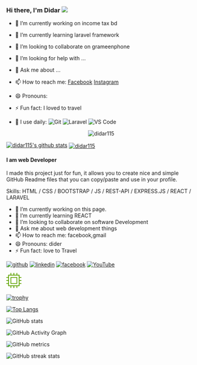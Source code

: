 ### Hi there, I'm Didar  <img src="https://media.giphy.com/media/hvRJCLFzcasrR4ia7z/giphy.gif" width="40px">


- 🔭 I’m currently working on income tax bd
- 🌱 I’m currently learning laravel framework
- 👯 I’m looking to collaborate on grameenphone
- 🤔 I’m looking for help with ...
- 💬 Ask me about ...
- 📫 How to reach me: <a href="facebook.com/didaralam115">Facebook</a> <a href="https://www.instagram.com/didar.alam07/">Instagram</a>
- 😄 Pronouns:
- ⚡ Fun fact: I loved to travel

- 🚀 I use daily:
![Git](https://img.shields.io/badge/-Git-black?style=plastic&logo=git)
![Laravel](https://img.shields.io/badge/-laravel-8fcfd1?style=plastic&logo=laravel)
![VS Code](https://img.shields.io/badge/-VS%20Code-007ACC?style=plastic&logo=visual-studio-code)


<p align="center"> <img src="https://komarev.com/ghpvc/?username=didar115" alt="didar115" /> </p>


[![didar115's github stats](https://github-readme-stats.vercel.app/api?username=didar115&theme=dark&show_icons=true)](https://github.com/didar115)
<a href="">
  <img align="center" src="https://github-readme-stats.vercel.app/api/top-langs/?username=didar115&layout=compact&theme=radical" alt="didar115"/>
</a>


#### I am web Developer
I made this project just for fun, it allows you to create nice and simple GitHub Readme files that you can copy/paste and use in your profile.

Skills: HTML / CSS / BOOTSTRAP / JS / REST-API / EXPRESS.JS / REACT / LARAVEL

- 🔭 I’m currently working on this page. 
- 🌱 I’m currently learning REACT 
- 👯 I’m looking to collaborate on software Development 
- 💬 Ask me about web development things 
- 📫 How to reach me: facebook,gmail 
- 😄 Pronouns: dider 
- ⚡ Fun fact: love to Travel 


[<img src='https://cdn.jsdelivr.net/npm/simple-icons@3.0.1/icons/github.svg' alt='github' height='40'>](https://github.com/didar115)  [<img src='https://cdn.jsdelivr.net/npm/simple-icons@3.0.1/icons/linkedin.svg' alt='linkedin' height='40'>](https://www.linkedin.com/in/https://www.linkedin.com/in/dider-alam-180688176//)  [<img src='https://cdn.jsdelivr.net/npm/simple-icons@3.0.1/icons/facebook.svg' alt='facebook' height='40'>](https://www.facebook.com/https://www.facebook.com/didaralam115/)  [<img src='https://cdn.jsdelivr.net/npm/simple-icons@3.0.1/icons/youtube.svg' alt='YouTube' height='40'>](https://www.youtube.com/channel/MzE9ROE07vGo6_0OD3i1Ow)  

<a href='https://docs.github.com/en/developers'><img src='https://raw.githubusercontent.com/acervenky/animated-github-badges/master/assets/devbadge.gif' width='40' height='40'></a> 

[![trophy](https://github-profile-trophy.vercel.app/?username=didar115)](https://github.com/ryo-ma/github-profile-trophy)

[![Top Langs](https://github-readme-stats.vercel.app/api/top-langs/?username=didar115)](https://github.com/anuraghazra/github-readme-stats)

![GitHub stats](https://github-readme-stats.vercel.app/api?username=didar115&show_icons=true)  

![GitHub Activity Graph](https://activity-graph.herokuapp.com/graph?username=didar115)  

![GitHub metrics](https://metrics.lecoq.io/didar115)  

![GitHub streak stats](https://github-readme-streak-stats.herokuapp.com/?user=didar115)  



